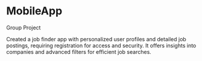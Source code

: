# MobileApp
Group Project

Created a job finder app with personalized user profiles and detailed job postings, requiring registration for access and security. It offers insights into companies and advanced filters for efficient job searches.

